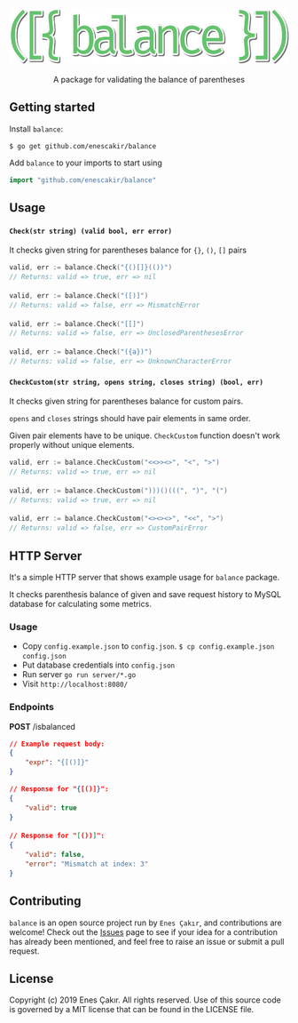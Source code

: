 <p align="center">
	<img width="560" height="100" src="https://github.com/EnesCakir/balance/blob/master/logo.png">
	<br> <br>
    A package for validating the balance of parentheses
</p>

## Getting started
Install `balance`:
```shell
$ go get github.com/enescakir/balance
```

Add `balance` to your imports to start using
```go
import "github.com/enescakir/balance"
```


## Usage

#### `Check(str string) (valid bool, err error)`
It checks given string for parentheses balance for `{}`, `()`, `[]` pairs

```go
valid, err := balance.Check("{()[]}(())")
// Returns: valid => true, err => nil

valid, err := balance.Check("([)]")
// Returns: valid => false, err => MismatchError

valid, err := balance.Check("[[]")
// Returns: valid => false, err => UnclosedParenthesesError

valid, err := balance.Check("({a})")
// Returns: valid => false, err => UnknownCharacterError
```

#### `CheckCustom(str string, opens string, closes string) (bool, err)`
It checks given string for parentheses balance for custom pairs.

`opens` and `closes` strings should have pair elements in same order.

Given pair elements have to be unique. `CheckCustom` function doesn't work properly without unique elements.

```go
valid, err := balance.CheckCustom("<<>><>", "<", ">")
// Returns: valid => true, err => nil

valid, err := balance.CheckCustom(")))()(((", ")", "(")
// Returns: valid => true, err => nil

valid, err := balance.CheckCustom("<><><>", "<<", ">")
// Returns: valid => false, err => CustomPairError
```

## HTTP Server
It's a simple HTTP server that shows example usage for `balance` package.

It checks parenthesis balance of given and save request history to MySQL database for calculating some metrics.

### Usage
- Copy `config.example.json` to `config.json`. `$ cp config.example.json config.json`
- Put database credentials into `config.json`
- Run server `go run server/*.go`
- Visit `http://localhost:8080/`

### Endpoints     
**POST** /isbalanced
```json
// Example request body:
{
    "expr": "{[()]}"
}
```
```json
// Response for "{[()]}":
{
    "valid": true
}

// Response for "[())]":
{
    "valid": false,
    "error": "Mismatch at index: 3"
}
```
    
## Contributing

`balance` is an open source project run by `Enes Çakır`, and contributions are welcome! Check out the [Issues](https://github.com/enescakir/balance/issues) page to see if your idea for a contribution has already been mentioned, and feel free to raise an issue or submit a pull request.

## License
Copyright (c) 2019 Enes Çakır. All rights reserved. Use of this source code is
governed by a MIT license that can be found in the LICENSE file.
